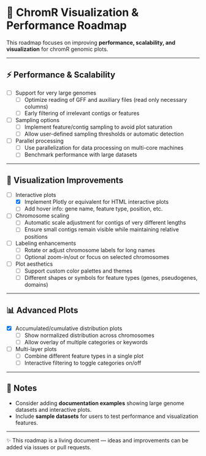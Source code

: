 # 🚀 ChromR Visualization & Performance Roadmap

This roadmap focuses on improving **performance, scalability, and visualization** for chromR genomic plots.

---

## ⚡ Performance & Scalability
- [ ] Support for very large genomes
  - [ ] Optimize reading of GFF and auxiliary files (read only necessary columns)
  - [ ] Early filtering of irrelevant contigs or features
- [ ] Sampling options
  - [ ] Implement feature/contig sampling to avoid plot saturation
  - [ ] Allow user-defined sampling thresholds or automatic detection
- [ ] Parallel processing
  - [ ] Use parallelization for data processing on multi-core machines
  - [ ] Benchmark performance with large datasets

---

## 🎨 Visualization Improvements
- [ ] Interactive plots
  - [x] Implement Plotly or equivalent for HTML interactive plots
  - [ ] Add hover info: gene name, feature type, position, etc.
- [ ] Chromosome scaling
  - [ ] Automatic scale adjustment for contigs of very different lengths
  - [ ] Ensure small contigs remain visible while maintaining relative positions
- [ ] Labeling enhancements
  - [ ] Rotate or adjust chromosome labels for long names
  - [ ] Optional zoom-in/out or focus on selected chromosomes
- [ ] Plot aesthetics
  - [ ] Support custom color palettes and themes
  - [ ] Different shapes or symbols for feature types (genes, pseudogenes, domains)

---

## 📊 Advanced Plots
- [x] Accumulated/cumulative distribution plots
  - [ ] Show normalized distribution across chromosomes
  - [ ] Allow overlay of multiple categories or keywords
- [ ] Multi-layer plots
  - [ ] Combine different feature types in a single plot
  - [ ] Interactive filtering to toggle categories on/off

---

## 📝 Notes
- Consider adding **documentation examples** showing large genome datasets and interactive plots.
- Include **sample datasets** for users to test performance and visualization features.

---

✨ This roadmap is a living document — ideas and improvements can be added via issues or pull requests.

